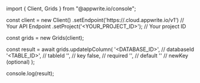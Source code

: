 import { Client, Grids } from "@appwrite.io/console";

const client = new Client()
    .setEndpoint('https://<REGION>.cloud.appwrite.io/v1') // Your API Endpoint
    .setProject('<YOUR_PROJECT_ID>'); // Your project ID

const grids = new Grids(client);

const result = await grids.updateIpColumn(
    '<DATABASE_ID>', // databaseId
    '<TABLE_ID>', // tableId
    '', // key
    false, // required
    '', // default
    '' // newKey (optional)
);

console.log(result);
